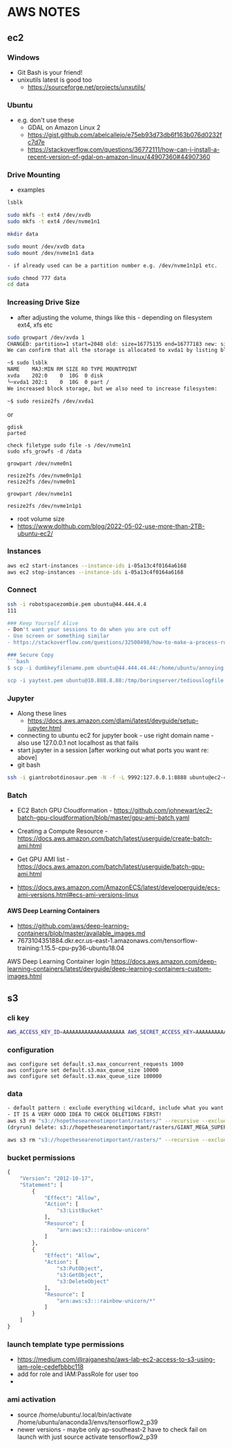 # AWS NOTES

## ec2
### Windows
- Git Bash is your friend!
- unixutils latest is good too 
	- https://sourceforge.net/projects/unxutils/
	
### Ubuntu
- e.g. don't use these
	- GDAL on Amazon Linux 2
	- https://gist.github.com/abelcallejo/e75eb93d73db6f163b076d0232fc7d7e
	- https://stackoverflow.com/questions/36772111/how-can-i-install-a-recent-version-of-gdal-on-amazon-linux/44907360#44907360
	

### Drive Mounting
- examples
```bash
lsblk

sudo mkfs -t ext4 /dev/xvdb
sudo mkfs -t ext4 /dev/nvme1n1

mkdir data

sudo mount /dev/xvdb data
sudo mount /dev/nvme1n1 data

- if already used can be a partition number e.g. /dev/nvme1n1p1 etc.

sudo chmod 777 data
cd data
```

### Increasing Drive Size
- after adjusting the volume, things like this - depending on filesystem ext4, xfs etc
```bash
sudo growpart /dev/xvda 1
CHANGED: partition=1 start=2048 old: size=16775135 end=16777183 new: size=20969439,end=20971487
We can confirm that all the storage is allocated to xvda1 by listing block storages again:

~$ sudo lsblk
NAME    MAJ:MIN RM SIZE RO TYPE MOUNTPOINT
xvda    202:0    0  10G  0 disk
└─xvda1 202:1    0  10G  0 part /
We increased block storage, but we also need to increase filesystem:

~$ sudo resize2fs /dev/xvda1
```

or

```
gdisk
parted

check filetype sudo file -s /dev/nvme1n1
sudo xfs_growfs -d /data

growpart /dev/nvme0n1

resize2fs /dev/nvme0n1p1
resize2fs /dev/nvme0n1

growpart /dev/nvme1n1

resize2fs /dev/nvme1n1p1
```

- root volume size
- https://www.dolthub.com/blog/2022-05-02-use-more-than-2TB-ubuntu-ec2/


### Instances
```bash
aws ec2 start-instances --instance-ids i-05a13c4f0164a6168
aws ec2 stop-instances --instance-ids i-05a13c4f0164a6168
```

### Connect
```bash
ssh -i robotspacezombie.pem ubuntu@44.444.4.4
111

### Keep Yourself Alive
- Don't want your sessions to do when you are cut off
- Use screen or something similar
- https://stackoverflow.com/questions/32500498/how-to-make-a-process-run-on-aws-ec2-even-after-closing-the-local-machine

### Secure Copy
```bash
$ scp -i dumbkeyfilename.pem ubuntu@44.444.44.44:/home/ubuntu/annoying.yaml . annoying.yaml  

scp -i yaytest.pem ubuntu@10.888.8.88:/tmp/boringserver/tediouslogfile.tar.gz   .
```

### Jupyter
- Along these lines
	- https://docs.aws.amazon.com/dlami/latest/devguide/setup-jupyter.html
- connecting to ubuntu ec2 for jupyter book - use right domain name - also use 127.0.0.1 not localhost as that fails
- start jupyter in a session [after working out what ports you want re: above]
- git bash
```bash
ssh -i giantrobotdinosaur.pem -N -f -L 9992:127.0.0.1:8888 ubuntu@ec2-44-44-44-234.us-west-2.compute.amazonaws.com
```

### Batch

- EC2 Batch GPU Cloudformation - https://github.com/johnewart/ec2-batch-gpu-cloudformation/blob/master/gpu-ami-batch.yaml

- Creating a Compute Resource - https://docs.aws.amazon.com/batch/latest/userguide/create-batch-ami.html

- Get GPU AMI list - https://docs.aws.amazon.com/batch/latest/userguide/batch-gpu-ami.html
- https://docs.aws.amazon.com/AmazonECS/latest/developerguide/ecs-ami-versions.html#ecs-ami-versions-linux

#### AWS Deep Learning Containers
- https://github.com/aws/deep-learning-containers/blob/master/available_images.md
- 7673104351884.dkr.ecr.us-east-1.amazonaws.com/tensorflow-training:1.15.5-cpu-py36-ubuntu18.04

AWS Deep Learning Container login
https://docs.aws.amazon.com/deep-learning-containers/latest/devguide/deep-learning-containers-custom-images.html


## s3
### cli key 
```bash
AWS_ACCESS_KEY_ID=AAAAAAAAAAAAAAAAAAAA AWS_SECRET_ACCESS_KEY=AAAAAAAAAAAAAAAAAAAAAAAAAAAAAAAAAAAAAAAA aws s3 ls
```

### configuration
```
aws configure set default.s3.max_concurrent_requests 1000
aws configure set default.s3.max_queue_size 10000
aws configure set default.s3.max_queue_size 100000
```

### data
```bash
- default pattern : exclude everything wildcard, include what you want
- IT IS A VERY GOOD IDEA TO CHECK DELETIONS FIRST!
aws s3 rm "s3://hopethesearenotimportant/rasters/" --recursive --exclude="*" --include="*banana.tif" --dryrun
(dryrun) delete: s3://hopethesearenotimportant/rasters/GIANT_MEGA_SUPER_GODZILLA_banana.tif

aws s3 rm "s3://hopethesearenotimportant/rasters/" --recursive --exclude="*" --include="banana"
```

### bucket permissions
```python
{
    "Version": "2012-10-17",
    "Statement": [
        {
            "Effect": "Allow",
            "Action": [
                "s3:ListBucket"
            ],
            "Resource": [
                "arn:aws:s3:::rainbow-unicorn"
            ]
        },
        {
            "Effect": "Allow",
            "Action": [
                "s3:PutObject",
                "s3:GetObject",
                "s3:DeleteObject"
            ],
            "Resource": [
                "arn:aws:s3:::rainbow-unicorn/*"
            ]
        }
    ]
}
```

### launch template type permissions
-  https://medium.com/@rajganeshp/aws-lab-ec2-access-to-s3-using-iam-role-cedefbbbc118
-  add for role and IAM:PassRole for user too
-  

### ami activation
- source /home/ubuntu/.local/bin/activate /home/ubuntu/anaconda3/envs/tensorflow2_p39
- newer versions - maybe only ap-southeast-2 have to check fail on launch with just source activate tensorflow2_p39
